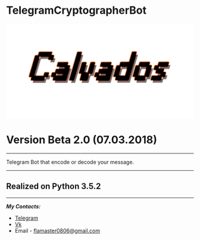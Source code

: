 # TelegramCryptographerBot
![alt text](./Logo.png)
# __Version Beta 2.0 (07.03.2018)__
---
Telegram Bot that encode or decode your message.
***
## Realized on __Python 3.5.2__
***
__*My Contacts:*__
* [Telegram](https://telegram.me/calvados0806)
* [Vk](https://vk.com/id172058693)
* Email - flamaster0806@gmail.com
